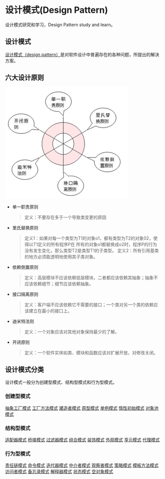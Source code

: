 # 设计模式(Design Pattern)

设计模式研究和学习，Design Pattern study and learn。

## 设计模式

[设计模式（design pattern）](https://zh.wikipedia.org/wiki/设计模式_(计算机))是对软件设计中普遍存在的各种问题，所提出的解決方案。

## 六大设计原则

![六大设计原则](images/2012110233.jpg)

* 单一职责原则
  > 定义：不要存在多于一个导致类变更的原因
* 里氏替换原则
  > 定义1：如果对每一个类型为T1的对象o1，都有类型为T2的对象02，使得以T1定义的所有程序P在
  > 所有的对象o1都替换成o2时，程序P的行为没有发生变化，那么类型T2是类型T1的子类型。
  > 定义2：所有引用基类的地方必须能透明地使用其子类对象。
* 依赖倒置原则
  > 定义：高层模块不应该依赖低层模块，二者都应该依赖其抽象；抽象不应该依赖细节；细节应该依赖抽象。
* 接口隔离原则
  > 定义：客户端不应该依赖它不需要的接口；一个类对另一个类的依赖应该建立在最小的接口上。
* 迪米特法则
  > 定义：一个对象应该对其他对象保持最少的了解。
* 开闭原则
  > 定义：一个软件实体如类、模块和函数应该对扩展开放，对修改关闭。

## 设计模式分类

设计模式一般分为创建型模式、结构型模式和行为型模式。

### 创建型模式

[抽象工厂模式](https://www.runoob.com/design-pattern/abstract-factory-pattern.html)
[工厂方法模式](https://www.runoob.com/design-pattern/factory-pattern.html)
[建造者模式](https://www.runoob.com/design-pattern/builder-pattern.html)
[原型模式](https://www.runoob.com/design-pattern/prototype-pattern.html)
[单例模式](https://www.runoob.com/design-pattern/singleton-pattern.html)
[惰性初始模式](https://zh.wikipedia.org/wiki/惰性初始模式)
[对象池模式](https://zh.wikipedia.org/wiki/对象池模式)

### 结构型模式

[适配器模式](https://www.runoob.com/design-pattern/adapter-pattern.html)
[桥接模式](https://www.runoob.com/design-pattern/bridge-pattern.html)
[过滤器模式](https://www.runoob.com/design-pattern/filter-pattern.html)
[组合模式](https://www.runoob.com/design-pattern/composite-pattern.html)
[装饰模式](https://www.runoob.com/design-pattern/decorator-pattern.html)
[外观模式](https://www.runoob.com/design-pattern/facade-pattern.html)
[享元模式](https://www.runoob.com/design-pattern/flyweight-pattern.html)
[代理模式](https://www.runoob.com/design-pattern/proxy-pattern.html)

### 行为型模式

[责任链模式](https://www.runoob.com/design-pattern/chain-of-responsibility-pattern.html)
[命令模式](https://www.runoob.com/design-pattern/command-pattern.html)
[迭代器模式](https://www.runoob.com/design-pattern/iterator-pattern.html)
[中介者模式](https://www.runoob.com/design-pattern/mediator-pattern.html)
[观察者模式](https://www.runoob.com/design-pattern/observer-pattern.html)
[策略模式](https://www.runoob.com/design-pattern/strategy-pattern.html)
[模板方法模式](https://www.runoob.com/design-pattern/template-pattern.html)
[访问者模式](https://www.runoob.com/design-pattern/visitor-pattern.html)
[备忘录模式](https://www.runoob.com/design-pattern/memento-pattern.html)
[解释器模式](https://www.runoob.com/design-pattern/interpreter-pattern.html)
[状态模式](https://www.runoob.com/design-pattern/state-pattern.html)
[空对象模式](https://www.runoob.com/design-pattern/null-object-pattern.html)
